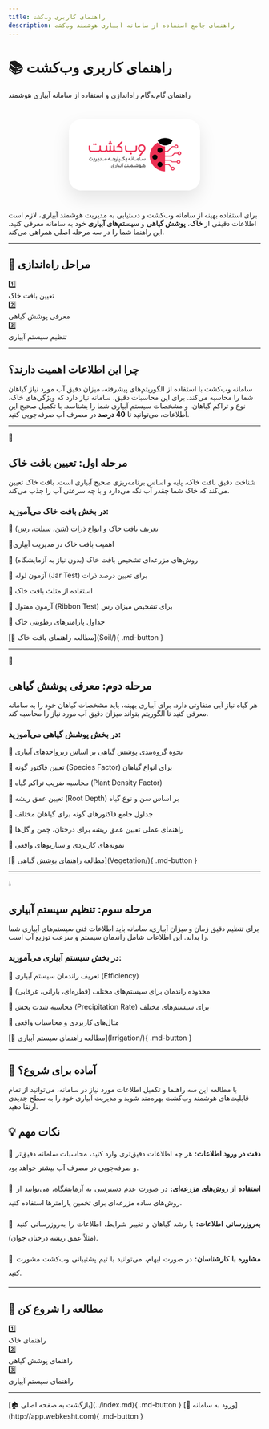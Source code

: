 ```yaml
---
title: راهنمای کاربری وب‌کشت
description: راهنمای جامع استفاده از سامانه آبیاری هوشمند وب‌کشت
---
```


<div class="hero-section" markdown="1">

# 📚 راهنمای کاربری وب‌کشت

<p class="hero-subtitle">
راهنمای گام‌به‌گام راه‌اندازی و استفاده از سامانه آبیاری هوشمند
</p>

<div style="display: flex; justify-content: center; margin: 40px 0;">
    <div style="background: rgba(255,255,255,0.95); backdrop-filter: blur(10px); padding: 30px; border-radius: 25px; box-shadow: 0 15px 35px rgba(0,0,0,0.1), inset 0 1px 0 rgba(255,255,255,0.6); border: 1px solid rgba(255,255,255,0.3);">
        <img src="images/WebKesht_Logo_Larg.png" alt="لوگو وب کشت" style="max-width: 200px; height: auto; display: block;">
    </div>
</div>

برای استفاده بهینه از سامانه وب‌کشت و دستیابی به مدیریت هوشمند آبیاری، لازم است اطلاعات دقیقی از **خاک**، **پوشش گیاهی** و **سیستم‌های آبیاری** خود به سامانه معرفی کنید. این راهنما شما را در سه مرحله اصلی همراهی می‌کند.

</div>

---

<div class="stats-container">
<h2 class="stats-title" markdown="1">🎯 مراحل راه‌اندازی</h2>
<div class="stats-grid">
    <a href="Soil/" class="stat-card" style="text-decoration: none; color: inherit;">
        <div class="stat-number">1️⃣</div>
        <div class="stat-label">تعیین بافت خاک</div>
    </a>
    <a href="Vegetation/" class="stat-card" style="text-decoration: none; color: inherit;">
        <div class="stat-number">2️⃣</div>
        <div class="stat-label">معرفی پوشش گیاهی</div>
    </a>
    <a href="Irrigation/" class="stat-card" style="text-decoration: none; color: inherit;">
        <div class="stat-number">3️⃣</div>
        <div class="stat-label">تنظیم سیستم آبیاری</div>
    </a>
</div>
</div>


---

<div class="challenge-intro" markdown="1">
<h2>چرا این اطلاعات اهمیت دارند؟</h2>
<p>سامانه وب‌کشت با استفاده از الگوریتم‌های پیشرفته، میزان دقیق آب مورد نیاز گیاهان شما را محاسبه می‌کند. برای این محاسبات دقیق، سامانه نیاز دارد که ویژگی‌های خاک، نوع و تراکم گیاهان، و مشخصات سیستم آبیاری شما را بشناسد. با تکمیل صحیح این اطلاعات، می‌توانید تا <strong>40 درصد</strong> در مصرف آب صرفه‌جویی کنید.</p>
</div>

---

<div class="challenge-card" markdown="1">
<div class="challenge-header">
<span class="challenge-icon">🌾</span>
<h2>مرحله اول: تعیین بافت خاک</h2>
</div>

<div class="challenge-description">
شناخت دقیق بافت خاک، پایه و اساس برنامه‌ریزی صحیح آبیاری است. بافت خاک تعیین می‌کند که خاک شما چقدر آب نگه می‌دارد و با چه سرعتی آب را جذب می‌کند.
</div>

<div class="challenge-details">
<h3>در بخش بافت خاک می‌آموزید:</h3>
<p> 🔸 تعریف بافت خاک و انواع ذرات (شن، سیلت، رس)</p>
<p> 🔸اهمیت بافت خاک در مدیریت آبیاری</p>
<p> 🔸 روش‌های مزرعه‌ای تشخیص بافت خاک (بدون نیاز به آزمایشگاه)</p>
<p> 🔸 آزمون لوله (Jar Test) برای تعیین درصد ذرات</p>
<p> 🔸 استفاده از مثلث بافت خاک</p>
<p> 🔸 آزمون مفتول (Ribbon Test) برای تشخیص میزان رس</p>
<p> 🔸 جداول پارامترهای رطوبتی خاک</p>

</div>

<div class="hero-actions" markdown="1">
[📖 مطالعه راهنمای بافت خاک](Soil/){ .md-button }
</div>

</div>


 

---

<div class="challenge-card" markdown="1">
<div class="challenge-header">
<span class="challenge-icon">🌱</span>
<h2>مرحله دوم: معرفی پوشش گیاهی</h2>
</div>

<div class="challenge-description">
هر گیاه نیاز آبی متفاوتی دارد. برای آبیاری بهینه، باید مشخصات گیاهان خود را به سامانه معرفی کنید تا الگوریتم بتواند میزان دقیق آب مورد نیاز را محاسبه کند.
</div>

<div class="challenge-details">
<h3>در بخش پوشش گیاهی می‌آموزید:</h3>
<p> 🔸 نحوه گروه‌بندی پوشش گیاهی بر اساس زیرواحدهای آبیاری</p>
<p> 🔸 تعیین فاکتور گونه (Species Factor) برای انواع گیاهان</p>
<p> 🔸 محاسبه ضریب تراکم گیاه (Plant Density Factor)</p>
<p> 🔸 تعیین عمق ریشه (Root Depth) بر اساس سن و نوع گیاه</p>
<p> 🔸 جداول جامع فاکتورهای گونه برای گیاهان مختلف</p>
<p> 🔸 راهنمای عملی تعیین عمق ریشه برای درختان، چمن و گل‌ها</p>
<p> 🔸 نمونه‌های کاربردی و سناریوهای واقعی</p>
</div>

<div class="hero-actions" markdown="1">
[📖 مطالعه راهنمای پوشش گیاهی](Vegetation/){ .md-button   }
</div>
</div>

---

<div class="challenge-card" markdown="1">
<div class="challenge-header">
<span class="challenge-icon">💧</span>
<h2>مرحله سوم: تنظیم سیستم آبیاری</h2>
</div>

<div class="challenge-description">
برای تنظیم دقیق زمان و میزان آبیاری، سامانه باید اطلاعات فنی سیستم‌های آبیاری شما را بداند. این اطلاعات شامل راندمان سیستم و سرعت توزیع آب است.
</div>

<div class="challenge-details">
<h3>در بخش سیستم آبیاری می‌آموزید:</h3>
<p> 🔸 تعریف راندمان سیستم آبیاری (Efficiency)</p>
<p> 🔸 محدوده راندمان برای سیستم‌های مختلف (قطره‌ای، بارانی، غرقابی)</p>
<p> 🔸 محاسبه شدت پخش (Precipitation Rate) برای سیستم‌های مختلف</p>
<p> 🔸 مثال‌های کاربردی و محاسبات واقعی</p>
</div>

<div class="hero-actions" markdown="1">
[📖 مطالعه راهنمای سیستم آبیاری](Irrigation/){ .md-button  }
</div>
</div>

---

<div class="challenge-intro" markdown="1">
<h2>🚀 آماده برای شروع؟</h2>
<p>با مطالعه این سه راهنما و تکمیل اطلاعات مورد نیاز در سامانه، می‌توانید از تمام قابلیت‌های هوشمند وب‌کشت بهره‌مند شوید و مدیریت آبیاری خود را به سطح جدیدی ارتقا دهید.</p>
</div>

<div class="stats-container">
<h2 class="stats-title" markdown="1">💡 نکات مهم</h2>
<div class="challenge-details" style="text-align: justify; line-height: 2;">
<p>🔸 <strong>دقت در ورود اطلاعات:</strong> هر چه اطلاعات دقیق‌تری وارد کنید، محاسبات سامانه دقیق‌تر و صرفه‌جویی در مصرف آب بیشتر خواهد بود.</p>

<p>🔸 <strong>استفاده از روش‌های مزرعه‌ای:</strong> در صورت عدم دسترسی به آزمایشگاه، می‌توانید از روش‌های ساده مزرعه‌ای برای تخمین پارامترها استفاده کنید.</p>

<p>🔸 <strong>به‌روزرسانی اطلاعات:</strong> با رشد گیاهان و تغییر شرایط، اطلاعات را به‌روزرسانی کنید (مثلاً عمق ریشه درختان جوان).</p>

<p>🔸 <strong>مشاوره با کارشناسان:</strong> در صورت ابهام، می‌توانید با تیم پشتیبانی وب‌کشت مشورت کنید.</p>
</div>
</div>

---

<div class="stats-container">
<h2 class="stats-title" markdown="1">🎯 مطالعه را شروع کن</h2>
<div class="stats-grid">
    <a href="Soil/" class="stat-card" style="text-decoration: none; color: inherit;">
        <div class="stat-number">1️⃣</div>
        <div class="stat-label">راهنمای خاک</div>
    </a>
    <a href="Vegetation/" class="stat-card" style="text-decoration: none; color: inherit;">
        <div class="stat-number">2️⃣</div>
        <div class="stat-label">راهنمای پوشش گیاهی</div>
    </a>
    <a href="Irrigation/" class="stat-card" style="text-decoration: none; color: inherit;">
        <div class="stat-number">3️⃣</div>
        <div class="stat-label">راهنمای سیستم آبیاری</div>
    </a>
</div>
</div>


---
<div class="hero-actions" markdown="1">
[🏠 بازگشت به صفحه اصلی](../index.md){ .md-button }
[🚀 ورود به سامانه](http://app.webkesht.com){ .md-button  }
 </div>